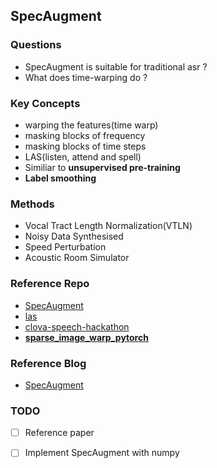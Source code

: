 ## SpecAugment
### Questions
- SpecAugment is suitable for traditional asr ?
- What does time-warping do ?


### Key Concepts
- warping the features(time warp)
- masking blocks of frequency
- masking blocks of time steps
- LAS(listen, attend and spell)
- Similiar to **unsupervised pre-training**
- **Label smoothing**


### Methods
- Vocal Tract Length Normalization(VTLN)
- Noisy Data Synthesised
- Speed Perturbation
- Acoustic Room Simulator


### Reference Repo
- [SpecAugment][1]
- [las][3]
- [clova-speech-hackathon][4]
- [**sparse_image_warp_pytorch**][5]


### Reference Blog
- [SpecAugment][2]


### TODO
- [ ] Reference paper
- [ ] Implement SpecAugment with numpy


[1]:https://github.com/DemisEom/SpecAugment
[2]:https://ai.googleblog.com/2019/04/specaugment-new-data-augmentation.html
[3]:https://github.com/hgstudent/las
[4]:https://github.com/jw9730/clova-speech-hackathon
[5]:https://github.com/bobchennan/sparse_image_warp_pytorch